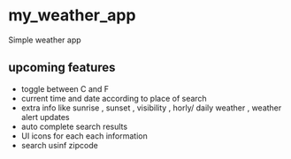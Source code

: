 # my_weather_app
Simple weather app 


## upcoming features
- toggle between C and F
- current time and date according to place of search
- extra info like sunrise , sunset , visibility , horly/ daily weather , weather alert updates
- auto complete search results
- UI icons for each each information 
- search usinf zipcode
